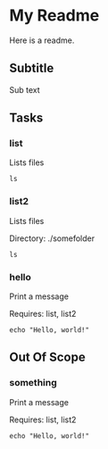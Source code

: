 # My Readme

Here is a readme.

## Subtitle
Sub text

## Tasks

### list

Lists files

```
ls
```
### list2

Lists files

Directory: ./somefolder

```
ls
```

### hello

Print a message

Requires: list, list2

```
echo "Hello, world!"
```
## Out Of Scope


### something

Print a message

Requires: list, list2

```
echo "Hello, world!"
```
